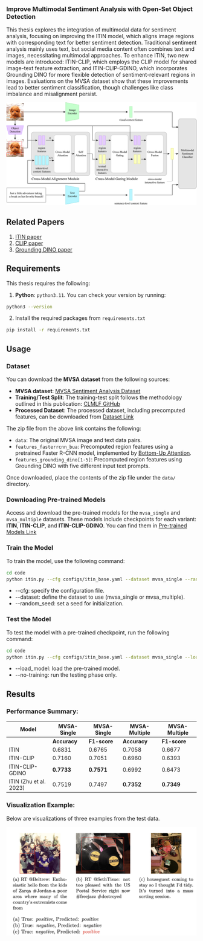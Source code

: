 ### Improve Multimodal Sentiment Analysis with Open-Set Object Detection

This thesis explores the integration of multimodal data for sentiment analysis, focusing on improving the ITIN model, which aligns image regions with corresponding text for better sentiment detection. Traditional sentiment analysis mainly uses text, but social media content often combines text and images, necessitating multimodal approaches. To enhance ITIN, two new models are introduced: ITIN-CLIP, which employs the CLIP model for shared image-text feature extraction, and ITIN-CLIP-GDINO, which incorporates Grounding DINO for more flexible detection of sentiment-relevant regions in images. Evaluations on the MVSA dataset show that these improvements lead to better sentiment classification, though challenges like class imbalance and misalignment persist.

![ITIN Framework](image/itin-framework.png)

## Related Papers

1. [ITIN paper](https://ieeexplore.ieee.org/abstract/document/9736584)
2. [CLIP paper](https://arxiv.org/abs/2103.00020)
3. [Grounding DINO paper](https://arxiv.org/abs/2303.05499)

## Requirements

This thesis requires the following:

1. **Python**: `python3.11`. You can check your version by running:
```bash
python3 --version
```
2. Install the required packages from `requirements.txt`
```bash
pip install -r requirements.txt
```

## Usage

### Dataset

You can download the **MVSA dataset** from the following sources:

- **MVSA dataset**: [MVSA Sentiment Analysis Dataset](https://mcrlab.net/research/mvsa-sentiment-analysis-on-multi-view-social-data/)
- **Training/Test Split**: The training-test split follows the methodology outlined in this publication: [CLMLF GitHub](https://github.com/Link-Li/CLMLF)
- **Processed Dataset**: The processed dataset, including precomputed features, can be downloaded from [Dataset Link](https://drive.google.com/drive/folders/1Z166RQc7tun694Gr7OPRn_ghDhtc51hN)

The zip file from the above link contains the following:

- `data`: The original MVSA image and text data pairs.
- `features_fasterrcnn_bua`: Precomputed region features using a pretrained Faster R-CNN model, implemented by [Bottom-Up Attention](https://github.com/MILVLG/bottom-up-attention.pytorch).
- `features_grounding_dino[1-5]`: Precomputed region features using Grounding DINO with five different input text prompts.

Once downloaded, place the contents of the zip file under the `data/` directory.

### Downloading Pre-trained Models

Access and download the pre-trained models for the `mvsa_single` and `mvsa_multiple` datasets. These models include checkpoints for each variant: **ITIN**, **ITIN-CLIP**, and **ITIN-CLIP-GDINO**. You can find them in [Pre-trained Models Link](https://drive.google.com/drive/folders/1V9ap2Nf4SsIsmIzSblm0qanhSG1yqSX8)

### Train the Model

To train the model, use the following command:

```bash
cd code
python itin.py --cfg configs/itin_base.yaml --dataset mvsa_single --random_seed 1
```

- --cfg: specify the configuration file.
- --dataset: define the dataset to use (mvsa_single or mvsa_multiple).
- --random_seed: set a seed for initialization.

### Test the Model

To test the model with a pre-trained checkpoint, run the following command:

```bash
cd code
python itin.py --cfg configs/itin_base.yaml --dataset mvsa_single --load_model path_to_model --no-training
```

- --load_model: load the pre-trained model.
- --no-training: run the testing phase only.

## Results

### Performance Summary:

| **Model**             | **MVSA-Single** | **MVSA-Single** | **MVSA-Multiple** | **MVSA-Multiple** |
|-----------------------|-----------------|-----------------|-------------------|-------------------|
|                       | **Accuracy**    | **F1-score**    | **Accuracy**      | **F1-score**      |
| ITIN                  | 0.6831          | 0.6765          | 0.7058            | 0.6677            |
| ITIN-CLIP             | 0.7160          | 0.7051          | 0.6960            | 0.6393            |
| ITIN-CLIP-GDINO       | **0.7733**      | **0.7571**      | 0.6992            | 0.6473            |
| ITIN (Zhu et al. 2023)| 0.7519          | 0.7497          | **0.7352**        | **0.7349**        |
 
### Visualization Example:

Below are visualizations of three examples from the test data.

<img src="image/example.png" alt="Visualization Example" width="600"/>